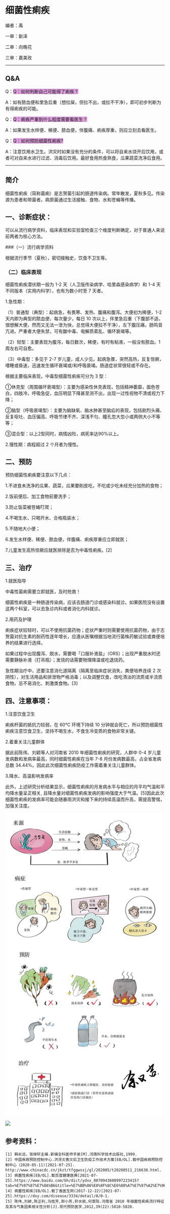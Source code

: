 # 细菌性痢疾

编者：禹

一审：新泽

二审：向晚花

三审：嘉美玫

---

## Q&A

Q：<font style="background: Plum">Q：如何判断自己可能得了痢疾？</font>

A：如有脓血便和里急后重（想拉屎，但拉不出，或拉不干净），即可初步判断为有得痢疾的可能。

Q：<font style="background: Plum">Q：痢疾严重到什么程度需要看医生？</font>

A：如果发生水样便、稀便、脓血便，伴腹痛、痢疾厚重，则应立刻去看医生。

Q：<font style="background: Plum">Q：如何预防细菌性痢疾?</font>

A：注意饮用水卫生。洪灾时如果没有充分的条件，可以将自来水烧开后饮用，或者可对自来水进行过滤、消毒后饮用。最好食用热食熟食，瓜果蔬菜洗净后食用。

---

## 简介

细菌性痢疾（简称菌痢）是志贺菌引起的肠道传染病。常年散发，夏秋多见。传染源为患者和带菌者。病原菌通过生活接触、食物、水和苍蝇等传播。


## 一、诊断症状：

可以从流行病学资料，临床表现和实验室检查三个维度判断确定，对于普通人来说前两者为核心方法。

###（一）流行病学资料

根据流行季节（夏秋），密切接触史，饮食不卫生等。

### （二）临床表现

细菌性痢疾潜伏期一般为 1-2 天（人卫版传染病学、哈里森感染病学）和 1-4 天不同版本（实用内科学），也有为数小时至 7 天者。

1.急性期：

（1）普通型（典型）：起病急，有畏寒、发热、腹痛和腹泻。大便初为稀便，1-2 天内即为典型的脓血便，每次量少，每日 10 次以上，伴里急后重（下腹部不适，很想解大便，然而又无法一泄为快，总觉得大便拉不干净），左下腹压痛，肠鸣音亢进。严重者大便失禁，可有酸中毒、电解质紊乱、循环衰竭等。
	
（2）轻型：主要表现为腹泻，每日数次，稀便，有时有粘液，一般没有脓血。1 周左右可自愈。
	
（3）中毒型：多见于 2-7 岁儿童，成人少见。起病急骤，突然高热，反复惊厥，嗜睡或昏迷，迅速发生循环衰竭或/和呼吸衰竭。肠道症状常很轻或不存在。

根据主要临床表现，中毒型细菌性痢疾可分为 3 型：

①休克型（周围循环衰竭型）：主要为感染性休克表现，包括精神萎靡，面色苍白，四肢冷，呼吸急促，血压明显下降甚至测不出，出现一过性视物不清或视力下降；

②脑型（呼吸衰竭型）：主要为脑缺氧、脑水肿甚至脑疝的表现，包括剧烈头痛、反复呕吐、血压偏高、呼吸节律不齐、深浅不匀、瞳孔忽大忽小或两侧大小不等等；

③混合型：以上2型同时，病情凶险，病死率达90%以上。
	
2.慢性期：病程超过 2 个月者为慢性。

## 二、预防

预防细菌性痢疾要注意以下几点：

1.不进食未洗净的瓜果、蔬菜，瓜果要削皮吃，不吃或少吃未经充分加热的食物；
	
2.饭前便后、加工食物前要洗手；
	
3.防止饭菜被苍蝇叮爬；
	
4.不喝生水，只喝开水、合格瓶装水；
	
5.不随地大小便；
	
6.发生水样便、稀便、脓血便，伴腹痛、痢疾厚重应立即就医；
	
7.儿童发生高热惊厥应就医排除是否为中毒性痢疾。[2]


## 三、治疗

1.就医指导
	
中毒性菌痢需要立即就医，及时抢救！
	
细菌性痢疾是一种肠道传染病，应该去肠道门诊或感染科就诊。如果医院没有设置这两个科室，可以去急诊内科或者消化内科就诊。

2.用药及护理
	
痢疾症状较轻时，可以不使用抗菌药物；症状严重时则需要使用抗菌药物，由于志贺菌对抗生素的耐药性逐年增长，应遵从医嘱根据当地流行菌株药敏试验或粪便培养的结果进行选择。
	
如果过程中出现腹泻、脱水，需要喝「口服补液盐」（ORS）；出现严重脱水时还需要静脉补液（打吊瓶）；发烧的话需要物理降温或吃退烧药。
	
急性期治疗中，还要注意消化道隔离（隔离至临床症状消失，粪便培养连续 2 次阴性），对生活用品和排泄物严格消毒；以及调整饮食，改吃清淡的流质或半流质食物，忌不易消化、刺激类食物。[3]

## 四、注意事项：

1.注意饮食卫生
	
痢疾杆菌的抵抗力较弱，在 60℃ 环境下持续 10 分钟就会死亡，所以预防细菌性痢疾注意饮食卫生，坚持不喝生水，不食生冷变质的食物非常关键。

2.着重关注儿童群体
	
据此前陈伟、刘颖等人对河南省 2010 年细菌性痢疾的研究，人群中 0-4 岁儿童发病数和发病率最高，同时细菌性痢疾在当年 7-8 月份发病数最高，占全省发病总数 34.44%。因此此次细菌性痢疾防疫工作需着重关注儿童群体。

3.降水、高温影响发病率
	
此外，上述研究分析结果显示，细菌性痢疾的月发病水平与相应的月平均气温和平均降水量呈正相关, 且降水量对细菌性痢疾发病的影响强度大于气温。[5]因此此次细菌性痢疾的发病率可能会随暴雨洪灾和接下来的持续高温而升高，需提高警惕，加强关注度。

![](..\pics\17-01.png)

![](..\pics\17.jpg)

## 参考资料：

 ```
[1] 韩长远，张继轩主编.新编全科医师手册[M].河南科学技术出版社,1999.  
[2] 中国疾病预防控制中心.洪涝灾害灾后卫生防疫工作技术方案[EB/OL].载中国疾病预防控制中心（2020-05-11)[2021-07-25]. http://www.chinacdc.cn/jkzt/tfggwssj/gl/202005/t20200511_216638.html.  
[3] 病菌性痢疾[EB/OL].载百度健康医典[2021-07-25].https://www.baidu.com/bh/dict/ydxx_8070943608997223415?tab=%E7%97%87%E7%8A%B6&title=%E7%BB%86%E8%8F%8C%E6%80%A7%E7%97%A2%E7%96%BE&contentid=ydxx_8070943608997223415&sf_ref=dict_home&from=dicta.  
[4] 病菌性痢疾[EB/OL].载丁香医生网(2017-12-22)[2021-07-25].https://dxy.com/disease/3334/detail/0/0-1.  
[5] 陈伟,刘颖,陈正利,马桂芳,郭小芳,轩水丽,何景阳.河南省 2010 年细菌性痢疾流行特征及其与气象因素相关性分析[J].现代预防医学,2012,39(22):5818-5820.
 ```